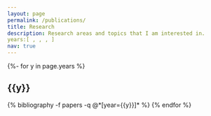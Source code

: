 ```yaml
---
layout: page
permalink: /publications/
title: Research
description: Research areas and topics that I am interested in.
years:[ , , , ]
nav: true
---
```

<!-- _pages/publications.md -->
<div class="publications">

{%- for y in page.years %}
  <h2 class="year">{{y}}</h2>
  {% bibliography -f papers -q @*[year={{y}}]* %}
{% endfor %}

</div>
